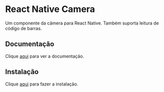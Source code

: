 # React Native Camera

Um componente da câmera para React Native. Também suporta leitura de código de barras.

## Documentação

Clique [aqui](https://github.com/react-native-camera/react-native-camera) para ver a documentação.

## Instalação

Clique [aqui](https://www.npmjs.com/package/react-native-camera) para fazer a instalação.
